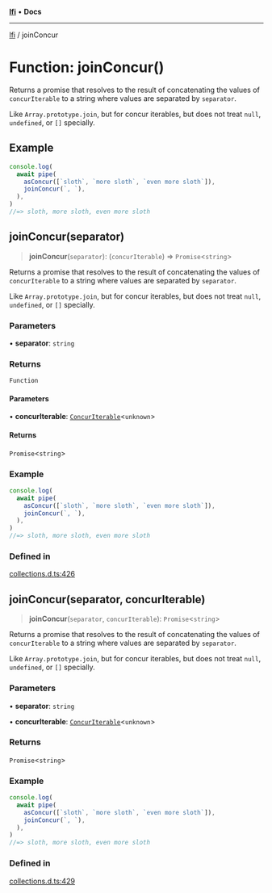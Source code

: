 [**lfi**](../readme.md) • **Docs**

***

[lfi](../globals.md) / joinConcur

# Function: joinConcur()

Returns a promise that resolves to the result of concatenating the values of
`concurIterable` to a string where values are separated by `separator`.

Like `Array.prototype.join`, but for concur iterables, but does not treat
`null`, `undefined`, or `[]` specially.

## Example

```js
console.log(
  await pipe(
    asConcur([`sloth`, `more sloth`, `even more sloth`]),
    joinConcur(`, `),
  ),
)
//=> sloth, more sloth, even more sloth
```

## joinConcur(separator)

> **joinConcur**(`separator`): (`concurIterable`) => `Promise`\<`string`\>

Returns a promise that resolves to the result of concatenating the values of
`concurIterable` to a string where values are separated by `separator`.

Like `Array.prototype.join`, but for concur iterables, but does not treat
`null`, `undefined`, or `[]` specially.

### Parameters

• **separator**: `string`

### Returns

`Function`

#### Parameters

• **concurIterable**: [`ConcurIterable`](../type-aliases/ConcurIterable.md)\<`unknown`\>

#### Returns

`Promise`\<`string`\>

### Example

```js
console.log(
  await pipe(
    asConcur([`sloth`, `more sloth`, `even more sloth`]),
    joinConcur(`, `),
  ),
)
//=> sloth, more sloth, even more sloth
```

### Defined in

[collections.d.ts:426](https://github.com/TomerAberbach/lfi/blob/a3eb3a94b2928b5200a7bcd0a14fdc70f0cb5947/src/operations/collections.d.ts#L426)

## joinConcur(separator, concurIterable)

> **joinConcur**(`separator`, `concurIterable`): `Promise`\<`string`\>

Returns a promise that resolves to the result of concatenating the values of
`concurIterable` to a string where values are separated by `separator`.

Like `Array.prototype.join`, but for concur iterables, but does not treat
`null`, `undefined`, or `[]` specially.

### Parameters

• **separator**: `string`

• **concurIterable**: [`ConcurIterable`](../type-aliases/ConcurIterable.md)\<`unknown`\>

### Returns

`Promise`\<`string`\>

### Example

```js
console.log(
  await pipe(
    asConcur([`sloth`, `more sloth`, `even more sloth`]),
    joinConcur(`, `),
  ),
)
//=> sloth, more sloth, even more sloth
```

### Defined in

[collections.d.ts:429](https://github.com/TomerAberbach/lfi/blob/a3eb3a94b2928b5200a7bcd0a14fdc70f0cb5947/src/operations/collections.d.ts#L429)
